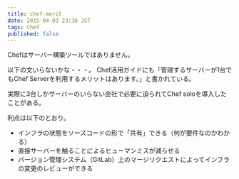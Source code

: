 ```yaml
---
title: chef-merit
date: 2015-04-03 23:38 JST
tags: Chef
published: false
---
```


Chefはサーバー構築ツールではありません。

以下の文いらないかな・・・。
Chef活用ガイドにも「管理するサーバーが1台でもChef Serverを利用するメリットはあります。」と書かれている。

実際に3台しかサーバーのいらない会社で必要に迫られてChef soloを導入したことがある。

利点は以下のとおり。

* インフラの状態をソースコードの形で「共有」できる（何が要件なのかわかる）
* 直接サーバーを触ることによるヒューマンミスが減らせる
* バージョン管理システム（GitLab）上のマージリクエストによってインフラの変更のレビューができる

## 

